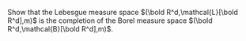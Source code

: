 Show that the Lebesgue measure space $(\bold R^d,\mathcal{L}[\bold R^d],m)$ is the completion of the Borel measure space $(\bold R^d,\mathcal{B}[\bold R^d],m)$.